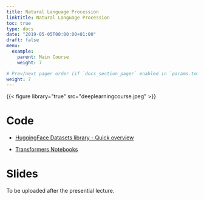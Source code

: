 ```yaml
---
title: Natural Language Procession
linktitle: Natural Language Procession
toc: true
type: docs
date: "2019-05-05T00:00:00+01:00"
draft: false
menu:
  example:
    parent: Main Course
    weight: 7

# Prev/next pager order (if `docs_section_pager` enabled in `params.toml`)
weight: 7
---
```


{{< figure library="true" src="deeplearningcourse.jpeg" >}}

# Code

* [HuggingFace Datasets library - Quick overview](https://githubtocolab.com/huggingface/datasets/blob/master/notebooks/Overview.ipynb)

* [Transformers Notebooks](https://githubtocolab.com/huggingface/transformers/tree/master/notebooks)

# Slides

To be uploaded after the presential lecture.
